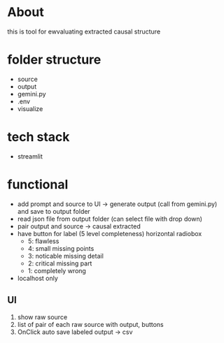 # About
this is tool for ewvaluating extracted causal structure
# folder structure
- source
- output
- gemini.py
- .env
- visualize
# tech stack
- streamlit
# functional
- add prompt and source to UI -> generate output (call from gemini.py) and save to output folder
- read json file from output folder (can select file with drop down)
- pair output and source -> causal extracted
- have button for label (5 level completeness) horizontal radiobox
    - 5: flawless
    - 4: small missing points
    - 3: noticable missing detail
    - 2: critical missing part
    - 1: completely wrong
- localhost only
## UI
1. show raw source
2. list of pair of each raw source with output, buttons
3. OnClick auto save labeled output -> csv
